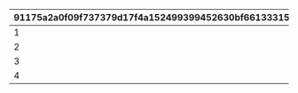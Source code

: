 |91175a2a0f09f737379d17f4a152499399452630bf66133315b6287b5947c5ae|86d8e30a2ca0cc80333759b82a293ca50447d2f2bbca4e0aa5dfffee94298122|767a88f2d9874caacadc25c67219c1ec0a2b8b08192cef24df7df4308f755738|e7b0998384216d6ad2027eb94bcb547c4142e07257f8707ad774e5503240ed8f|8bb2530ca915e47e56ed10aced8edc91953621a311eae352540f8930cf764ea0|c01b208bec6e5bd20e3034be009f78f3dc305d288d2d934599658f6f49db737c|11e616bd083aea1ba455e6b49fae4be9cc4ccf342c81b07c472ba7874e86cf8f|c51d029dd6b94039b68d114279199b25353ecc743365d7ca9b61fc583465d268|b6d852af7323ce23465c67514661672972c5eb007569805cff71542b1eb0822d|
| --- | --- | --- | --- | --- | --- | --- | --- | --- |
|1|109001|0|5000|24001|24002|24003|24004|24005|
|2|109001|5001|-1|24006|24007|24008|24009|24010|
|3|109101|0|5000|24011|24012|24013|24017|24015|
|4|109101|5001|-1|24016|24014|24018|24019|24020|